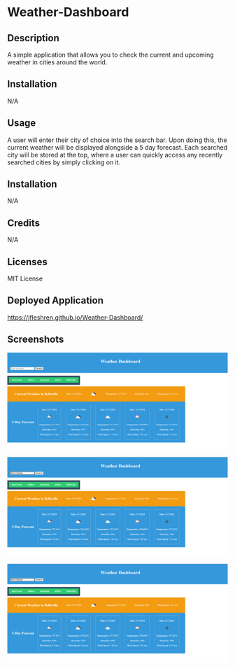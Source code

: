 # Weather-Dashboard

## Description

A simple application that allows you to check the current and upcoming weather in cities around the world.

## Installation

N/A

## Usage

A user will enter their city of choice into the search bar. Upon doing this, the current weather will be displayed alongside a 5 day forecast. Each searched city will be stored at the top, where a user
can quickly access any recently searched cities by simply clicking on it.

## Installation

N/A

## Credits

N/A

## Licenses

MIT License

## Deployed Application

https://jfleshren.github.io/Weather-Dashboard/

## Screenshots

![Screenshot/Screenshot (42).png](https://github.com/JFleshren/Weather-Dashboard/blob/main/Screenshot/Screenshot%20(42).png)

![Screenshot/Screenshot (43).png](https://github.com/JFleshren/Weather-Dashboard/blob/main/Screenshot/Screenshot%20(43).png)

![Screenshot/Screenshot (44).png](https://github.com/JFleshren/Weather-Dashboard/blob/main/Screenshot/Screenshot%20(43).png)



